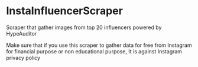 # InstaInfluencerScraper
Scraper that gather images from top 20 influencers powered by HypeAuditor

Make sure that if you use this scraper to gather data for free from Instagram for financial purpose or non educational purpose,
It is against Instagram privacy policy
